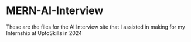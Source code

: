 # MERN-AI-Interview
These are the files for the AI Interview site that I assisted in making for my Internship at UptoSkills in 2024
